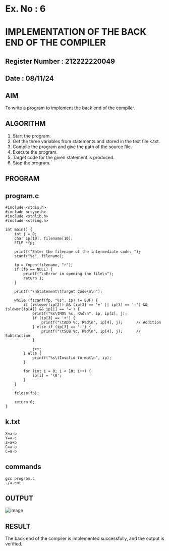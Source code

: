 # Ex. No : 6

# IMPLEMENTATION OF THE BACK END OF THE COMPILER 

## Register Number : 212222220049

## Date :  08/11/24

## AIM   

To write a program to implement the back end of the compiler.

## ALGORITHM

1.	Start the program.
2.	Get the three variables from statements and stored in the text file k.txt.
3.	Compile the program and give the path of the source file.
4.	Execute the program.
5.	Target code for the given statement is produced.
6.	Stop the program.

## PROGRAM

## program.c
```
#include <stdio.h>
#include <ctype.h>
#include <stdlib.h>
#include <string.h>

int main() {
    int j = 0;              
    char ip[10], filename[10];
    FILE *fp;

    printf("Enter the filename of the intermediate code: ");
    scanf("%s", filename);

    fp = fopen(filename, "r");
    if (fp == NULL) {
        printf("\nError in opening the file\n");
        return 1;
    }

    printf("\nStatement\tTarget Code\n\n");

    while (fscanf(fp, "%s", ip) != EOF) {
        if (islower(ip[2]) && (ip[3] == '+' || ip[3] == '-') && islower(ip[4]) && ip[1] == '=') {
            printf("%s\tMOV %c, R%d\n", ip, ip[2], j); 
            if (ip[3] == '+') {
                printf("\tADD %c, R%d\n", ip[4], j);      // Addition
            } else if (ip[3] == '-') {
                printf("\tSUB %c, R%d\n", ip[4], j);      // Subtraction
            }

            j++;  
        } else {
            printf("%s\tInvalid format\n", ip);
        }

        for (int i = 0; i < 10; i++) {
            ip[i] = '\0';
        }
    }

    fclose(fp);

    return 0;
}
```

## k.txt
```
X=a-b 
Y=a-c 
Z=a+b 
C=a-b 
C=a-b
```

## commands
```
gcc program.c
./a.out
```

## OUTPUT 

![image](https://github.com/user-attachments/assets/47599059-18b6-4175-a07a-d8c8739a5c14)

## RESULT

The back end of the compiler is implemented successfully, and the output is verified.
